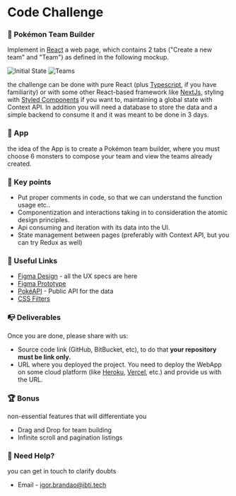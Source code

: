 # Code Challenge
### 👾 Pokémon Team Builder
Implement in [React](https://pt-br.reactjs.org) a web page, which contains 2 tabs ("Create a new team" and "Team") as defined in the following mockup.

![Initial State](https://user-images.githubusercontent.com/31046437/132687724-c7302b72-3fa0-4283-8a98-2a6cf2fd4367.png) ![Teams](https://user-images.githubusercontent.com/31046437/132687773-ac50269e-7994-4aba-958e-d3e930cc5e1c.png)


the challenge can be done with pure React (plus [Typescript](https://typescriptlang.org), if you have familiarity) or with some other React-based framework like [NextJs](https://nextjs.org), styling with [Styled Components](https://styled-components.com/) if you want to, maintaining a global state with Context API. In addition you will need a database to store the data and a simple backend to consume it and it was meant to be done in 3 days.

### 📱 App
the idea of the App is to create a Pokémon team builder, where you must choose 6 monsters to compose your team and view the teams already created.

### 🔑 Key points
 - Put proper comments in code, so that we can understand the function usage etc..
 - Componentization and interactions taking in to consideration the atomic design principles.
 - Api consuming and iteration with its data into the UI.
 - State management between pages (preferably with Context API, but you can try Redux as well)

### 🔗 Useful Links 
 - [Figma Design](https://www.figma.com/file/qjXWhqgrjp7BdiIiOLQu1K/Pok%C3%A9mon-Team-Builder?node-id=0%3A1) - all the UX specs are here
 - [Figma Prototype](https://www.figma.com/proto/yzLIiBu34Q1BEp3arw5W74/Pok%C3%A9mon-Team-Builder-(Proto)?node-id=19%3A105&scaling=scale-down&page-id=0%3A1&starting-point-node-id=19%3A105)
 - [PokéAPI](https://pokeapi.co/docs/v2#pokemon) - Public API for the data
 - [CSS Filters](https://developer.mozilla.org/en-US/docs/Web/CSS/filter)

### 📭 Deliverables

Once you are done, please share with us:
- Source code link (GitHub, BitBucket, etc), to do that **your repository must be link only.**
- URL where you deployed the project. You need to deploy the WebApp on some cloud platform (like [Heroku](https://www.heroku.com), [Vercel](https://vercel.com), etc.) and provide us with the URL.


### 🏆 Bonus 
non-essential features that will differentiate you
- Drag and Drop for team building
- Infinite scroll and pagination listings

### 🤔 Need Help?
you can get in touch to clarify doubts
- Email - igor.brandao@ibti.tech

